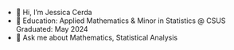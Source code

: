 - 👋 Hi, I’m Jessica Cerda
- 👀 Education: Applied Mathematics & Minor in Statistics @ CSUS
   Graduated: May 2024
- 🌱 Ask me about Mathematics, Statistical Analysis


